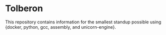 # Tolberon
This repository contains information for the smallest standup possible using {docker, python, gcc, assembly, and unicorn-engine}.
